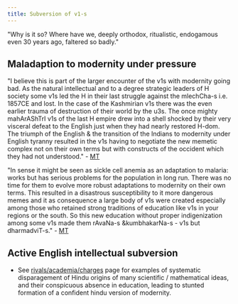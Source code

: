 ```yaml
---
title: Subversion of v1-s
---
```


"Why is it so? Where have we, deeply orthodox, ritualistic, endogamous even 30 years ago, faltered so badly."


## Maladaption to modernity under pressure
"I believe this is part of the larger encounter of the v1s with modernity going bad. As the natural intellectual and to a degree strategic leaders of H society some v1s led the H in their last struggle against the mlechCha-s i.e. 1857CE and lost. In the case of the Kashmirian v1s there was the even earlier trauma of destruction of their world by the u3s.  The once mighty mahArAShTrI v1s of the last H empire drew into a shell shocked by their very visceral defeat to the English just when they had nearly restored H-dom. The triumph of the English & the transition of the Indians to modernity under English tyranny resulted in the v1s having to negotiate the new memetic complex not on their own terms but with constructs of the occident which they had not understood."  - [MT](https://twitter.com/blog_supplement/status/1218980265952976896)

"In sense it might be seen as sickle cell anemia as an adaptation to malaria: works but has serious problems for the population in long run. There was no time for them to evolve more robust adaptations to modernity on their own terms. This resulted in a disastrous susceptibility to it more dangerous memes and it as consequence a large body of v1s were created especially among those who retained strong traditions of education like v1s in your regions or the south. So this new education without proper indigenization among some v1s made them rAvaNa-s &kumbhakarNa-s - v1s but dharmadviT-s." - [MT](https://twitter.com/blog_supplement/status/1218980265952976896)

## Active English intellectual subversion
- See [rivals/academia/charges](../../../../rivals/academia/charges/) page for examples of systematic disparagement of Hindu origins of many scientific / mathematical ideas, and their conspicuous absence in education, leading to stunted formation of a confident hindu version of modernity.